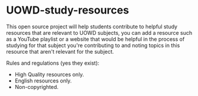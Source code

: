 # UOWD-study-resources

This open source project will help students contribute to helpful study resources that are relevant to UOWD subjects, you can add a resource such as a YouTube playlist or a website that would be helpful in the process of studying for that subject you're contributing to and noting topics in this resource that aren't relevant for the subject. 

Rules and regulations (yes they exist):

- High Quality resources only.
- English resources only.
- Non-copyrighted.
